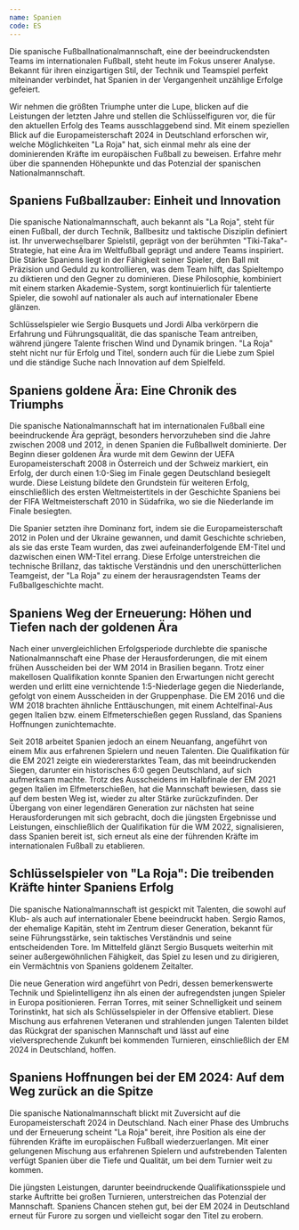 ```yaml
---
name: Spanien
code: ES
---
```


Die spanische Fußballnationalmannschaft, eine der beeindruckendsten Teams im internationalen Fußball, steht heute im Fokus unserer Analyse. Bekannt für ihren einzigartigen Stil, der Technik und Teamspiel perfekt miteinander verbindet, hat Spanien in der Vergangenheit unzählige Erfolge gefeiert.

Wir nehmen die größten Triumphe unter die Lupe, blicken auf die Leistungen der letzten Jahre und stellen die Schlüsselfiguren vor, die für den aktuellen Erfolg des Teams ausschlaggebend sind. Mit einem speziellen Blick auf die Europameisterschaft 2024 in Deutschland erforschen wir, welche Möglichkeiten "La Roja" hat, sich einmal mehr als eine der dominierenden Kräfte im europäischen Fußball zu beweisen. Erfahre mehr über die spannenden Höhepunkte und das Potenzial der spanischen Nationalmannschaft.


## Spaniens Fußballzauber: Einheit und Innovation

Die spanische Nationalmannschaft, auch bekannt als "La Roja", steht für einen Fußball, der durch Technik, Ballbesitz und taktische Disziplin definiert ist. Ihr unverwechselbarer Spielstil, geprägt von der berühmten "Tiki-Taka"-Strategie, hat eine Ära im Weltfußball geprägt und andere Teams inspiriert. Die Stärke Spaniens liegt in der Fähigkeit seiner Spieler, den Ball mit Präzision und Geduld zu kontrollieren, was dem Team hilft, das Spieltempo zu diktieren und den Gegner zu dominieren. Diese Philosophie, kombiniert mit einem starken Akademie-System, sorgt kontinuierlich für talentierte Spieler, die sowohl auf nationaler als auch auf internationaler Ebene glänzen. 

Schlüsselspieler wie Sergio Busquets und Jordi Alba verkörpern die Erfahrung und Führungsqualität, die das spanische Team antreiben, während jüngere Talente frischen Wind und Dynamik bringen. "La Roja" steht nicht nur für Erfolg und Titel, sondern auch für die Liebe zum Spiel und die ständige Suche nach Innovation auf dem Spielfeld.


## Spaniens goldene Ära: Eine Chronik des Triumphs

Die spanische Nationalmannschaft hat im internationalen Fußball eine beeindruckende Ära geprägt, besonders hervorzuheben sind die Jahre zwischen 2008 und 2012, in denen Spanien die Fußballwelt dominierte. Der Beginn dieser goldenen Ära wurde mit dem Gewinn der UEFA Europameisterschaft 2008 in Österreich und der Schweiz markiert, ein Erfolg, der durch einen 1:0-Sieg im Finale gegen Deutschland besiegelt wurde. Diese Leistung bildete den Grundstein für weiteren Erfolg, einschließlich des ersten Weltmeistertitels in der Geschichte Spaniens bei der FIFA Weltmeisterschaft 2010 in Südafrika, wo sie die Niederlande im Finale besiegten. 

Die Spanier setzten ihre Dominanz fort, indem sie die Europameisterschaft 2012 in Polen und der Ukraine gewannen, und damit Geschichte schrieben, als sie das erste Team wurden, das zwei aufeinanderfolgende EM-Titel und dazwischen einen WM-Titel errang. Diese Erfolge unterstreichen die technische Brillanz, das taktische Verständnis und den unerschütterlichen Teamgeist, der "La Roja" zu einem der herausragendsten Teams der Fußballgeschichte macht.


## Spaniens Weg der Erneuerung: Höhen und Tiefen nach der goldenen Ära

Nach einer unvergleichlichen Erfolgsperiode durchlebte die spanische Nationalmannschaft eine Phase der Herausforderungen, die mit einem frühen Ausscheiden bei der WM 2014 in Brasilien begann. Trotz einer makellosen Qualifikation konnte Spanien den Erwartungen nicht gerecht werden und erlitt eine vernichtende 1:5-Niederlage gegen die Niederlande, gefolgt von einem Ausscheiden in der Gruppenphase. Die EM 2016 und die WM 2018 brachten ähnliche Enttäuschungen, mit einem Achtelfinal-Aus gegen Italien bzw. einem Elfmeterschießen gegen Russland, das Spaniens Hoffnungen zunichtemachte.

Seit 2018 arbeitet Spanien jedoch an einem Neuanfang, angeführt von einem Mix aus erfahrenen Spielern und neuen Talenten. Die Qualifikation für die EM 2021 zeigte ein wiedererstarktes Team, das mit beeindruckenden Siegen, darunter ein historisches 6:0 gegen Deutschland, auf sich aufmerksam machte. Trotz des Ausscheidens im Halbfinale der EM 2021 gegen Italien im Elfmeterschießen, hat die Mannschaft bewiesen, dass sie auf dem besten Weg ist, wieder zu alter Stärke zurückzufinden. Der Übergang von einer legendären Generation zur nächsten hat seine Herausforderungen mit sich gebracht, doch die jüngsten Ergebnisse und Leistungen, einschließlich der Qualifikation für die WM 2022, signalisieren, dass Spanien bereit ist, sich erneut als eine der führenden Kräfte im internationalen Fußball zu etablieren.


## Schlüsselspieler von "La Roja": Die treibenden Kräfte hinter Spaniens Erfolg

Die spanische Nationalmannschaft ist gespickt mit Talenten, die sowohl auf Klub- als auch auf internationaler Ebene beeindruckt haben. Sergio Ramos, der ehemalige Kapitän, steht im Zentrum dieser Generation, bekannt für seine Führungsstärke, sein taktisches Verständnis und seine entscheidenden Tore. Im Mittelfeld glänzt Sergio Busquets weiterhin mit seiner außergewöhnlichen Fähigkeit, das Spiel zu lesen und zu dirigieren, ein Vermächtnis von Spaniens goldenem Zeitalter. 

Die neue Generation wird angeführt von Pedri, dessen bemerkenswerte Technik und Spielintelligenz ihn als einen der aufregendsten jungen Spieler in Europa positionieren. Ferran Torres, mit seiner Schnelligkeit und seinem Torinstinkt, hat sich als Schlüsselspieler in der Offensive etabliert. Diese Mischung aus erfahrenen Veteranen und strahlenden jungen Talenten bildet das Rückgrat der spanischen Mannschaft und lässt auf eine vielversprechende Zukunft bei kommenden Turnieren, einschließlich der EM 2024 in Deutschland, hoffen.


## Spaniens Hoffnungen bei der EM 2024: Auf dem Weg zurück an die Spitze

Die spanische Nationalmannschaft blickt mit Zuversicht auf die Europameisterschaft 2024 in Deutschland. Nach einer Phase des Umbruchs und der Erneuerung scheint "La Roja" bereit, ihre Position als eine der führenden Kräfte im europäischen Fußball wiederzuerlangen. Mit einer gelungenen Mischung aus erfahrenen Spielern und aufstrebenden Talenten verfügt Spanien über die Tiefe und Qualität, um bei dem Turnier weit zu kommen. 

Die jüngsten Leistungen, darunter beeindruckende Qualifikationsspiele und starke Auftritte bei großen Turnieren, unterstreichen das Potenzial der Mannschaft. Spaniens Chancen stehen gut, bei der EM 2024 in Deutschland erneut für Furore zu sorgen und vielleicht sogar den Titel zu erobern.
